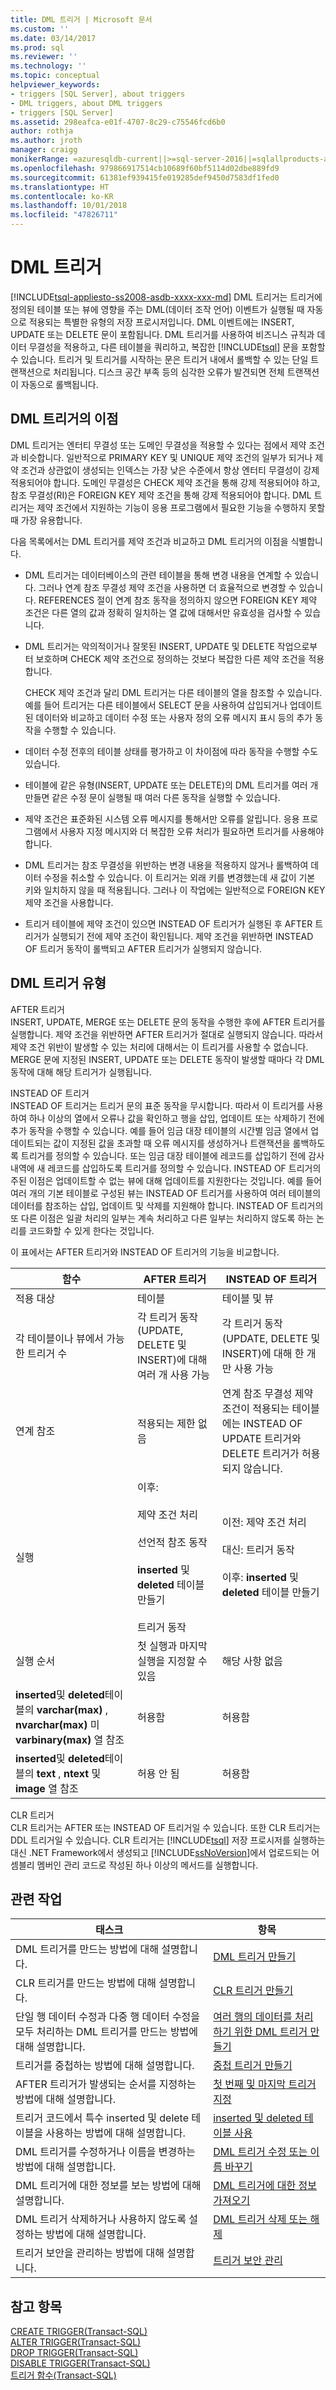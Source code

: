 ```yaml
---
title: DML 트리거 | Microsoft 문서
ms.custom: ''
ms.date: 03/14/2017
ms.prod: sql
ms.reviewer: ''
ms.technology: ''
ms.topic: conceptual
helpviewer_keywords:
- triggers [SQL Server], about triggers
- DML triggers, about DML triggers
- triggers [SQL Server]
ms.assetid: 298eafca-e01f-4707-8c29-c75546fcd6b0
author: rothja
ms.author: jroth
manager: craigg
monikerRange: =azuresqldb-current||>=sql-server-2016||=sqlallproducts-allversions||>=sql-server-linux-2017||=azuresqldb-mi-current
ms.openlocfilehash: 979866917514cb10689f60bf5114d02dbe889fd9
ms.sourcegitcommit: 61381ef939415fe019285def9450d7583df1fed0
ms.translationtype: HT
ms.contentlocale: ko-KR
ms.lasthandoff: 10/01/2018
ms.locfileid: "47826711"
---
```

# <a name="dml-triggers"></a>DML 트리거
[!INCLUDE[tsql-appliesto-ss2008-asdb-xxxx-xxx-md](../../includes/tsql-appliesto-ss2008-asdb-xxxx-xxx-md.md)]
  DML 트리거는 트리거에 정의된 테이블 또는 뷰에 영향을 주는 DML(데이터 조작 언어) 이벤트가 실행될 때 자동으로 적용되는 특별한 유형의 저장 프로시저입니다. DML 이벤트에는 INSERT, UPDATE 또는 DELETE 문이 포함됩니다. DML 트리거를 사용하여 비즈니스 규칙과 데이터 무결성을 적용하고, 다른 테이블을 쿼리하고, 복잡한 [!INCLUDE[tsql](../../includes/tsql-md.md)] 문을 포함할 수 있습니다. 트리거 및 트리거를 시작하는 문은 트리거 내에서 롤백할 수 있는 단일 트랜잭션으로 처리됩니다. 디스크 공간 부족 등의 심각한 오류가 발견되면 전체 트랜잭션이 자동으로 롤백됩니다.  
  
## <a name="dml-trigger-benefits"></a>DML 트리거의 이점  
 DML 트리거는 엔터티 무결성 또는 도메인 무결성을 적용할 수 있다는 점에서 제약 조건과 비슷합니다. 일반적으로 PRIMARY KEY 및 UNIQUE 제약 조건의 일부가 되거나 제약 조건과 상관없이 생성되는 인덱스는 가장 낮은 수준에서 항상 엔터티 무결성이 강제 적용되어야 합니다. 도메인 무결성은 CHECK 제약 조건을 통해 강제 적용되어야 하고, 참조 무결성(RI)은 FOREIGN KEY 제약 조건을 통해 강제 적용되어야 합니다. DML 트리거는 제약 조건에서 지원하는 기능이 응용 프로그램에서 필요한 기능을 수행하지 못할 때 가장 유용합니다.  
  
 다음 목록에서는 DML 트리거를 제약 조건과 비교하고 DML 트리거의 이점을 식별합니다.  
  
-   DML 트리거는 데이터베이스의 관련 테이블을 통해 변경 내용을 연계할 수 있습니다. 그러나 연계 참조 무결성 제약 조건을 사용하면 더 효율적으로 변경할 수 있습니다. REFERENCES 절이 연계 참조 동작을 정의하지 않으면 FOREIGN KEY 제약 조건은 다른 열의 값과 정확히 일치하는 열 값에 대해서만 유효성을 검사할 수 있습니다.  
  
-   DML 트리거는 악의적이거나 잘못된 INSERT, UPDATE 및 DELETE 작업으로부터 보호하며 CHECK 제약 조건으로 정의하는 것보다 복잡한 다른 제약 조건을 적용합니다.  
  
     CHECK 제약 조건과 달리 DML 트리거는 다른 테이블의 열을 참조할 수 있습니다. 예를 들어 트리거는 다른 테이블에서 SELECT 문을 사용하여 삽입되거나 업데이트된 데이터와 비교하고 데이터 수정 또는 사용자 정의 오류 메시지 표시 등의 추가 동작을 수행할 수 있습니다.  
  
-   데이터 수정 전후의 테이블 상태를 평가하고 이 차이점에 따라 동작을 수행할 수도 있습니다.  
  
-   테이블에 같은 유형(INSERT, UPDATE 또는 DELETE)의 DML 트리거를 여러 개 만들면 같은 수정 문이 실행될 때 여러 다른 동작을 실행할 수 있습니다.  
  
-   제약 조건은 표준화된 시스템 오류 메시지를 통해서만 오류를 알립니다. 응용 프로그램에서 사용자 지정 메시지와 더 복잡한 오류 처리가 필요하면 트리거를 사용해야 합니다.  
  
-   DML 트리거는 참조 무결성을 위반하는 변경 내용을 적용하지 않거나 롤백하여 데이터 수정을 취소할 수 있습니다. 이 트리거는 외래 키를 변경했는데 새 값이 기본 키와 일치하지 않을 때 적용됩니다. 그러나 이 작업에는 일반적으로 FOREIGN KEY 제약 조건을 사용합니다.  
  
-   트리거 테이블에 제약 조건이 있으면 INSTEAD OF 트리거가 실행된 후 AFTER 트리거가 실행되기 전에 제약 조건이 확인됩니다. 제약 조건을 위반하면 INSTEAD OF 트리거 동작이 롤백되고 AFTER 트리거가 실행되지 않습니다.  
  
## <a name="types-of-dml-triggers"></a>DML 트리거 유형  
 AFTER 트리거  
 INSERT, UPDATE, MERGE 또는 DELETE 문의 동작을 수행한 후에 AFTER 트리거를 실행합니다. 제약 조건을 위반하면 AFTER 트리거가 절대로 실행되지 않습니다. 따라서 제약 조건 위반이 발생할 수 있는 처리에 대해서는 이 트리거를 사용할 수 없습니다. MERGE 문에 지정된 INSERT, UPDATE 또는 DELETE 동작이 발생할 때마다 각 DML 동작에 대해 해당 트리거가 실행됩니다.  
  
 INSTEAD OF 트리거  
 INSTEAD OF 트리거는 트리거 문의 표준 동작을 무시합니다. 따라서 이 트리거를 사용하여 하나 이상의 열에서 오류나 값을 확인하고 행을 삽입, 업데이트 또는 삭제하기 전에 추가 동작을 수행할 수 있습니다. 예를 들어 임금 대장 테이블의 시간별 임금 열에서 업데이트되는 값이 지정된 값을 초과할 때 오류 메시지를 생성하거나 트랜잭션을 롤백하도록 트리거를 정의할 수 있습니다. 또는 임금 대장 테이블에 레코드를 삽입하기 전에 감사 내역에 새 레코드를 삽입하도록 트리거를 정의할 수 있습니다. INSTEAD OF 트리거의 주된 이점은 업데이트할 수 없는 뷰에 대해 업데이트를 지원한다는 것입니다. 예를 들어 여러 개의 기본 테이블로 구성된 뷰는 INSTEAD OF 트리거를 사용하여 여러 테이블의 데이터를 참조하는 삽입, 업데이트 및 삭제를 지원해야 합니다. INSTEAD OF 트리거의 또 다른 이점은 일괄 처리의 일부는 계속 처리하고 다른 일부는 처리하지 않도록 하는 논리를 코드화할 수 있게 한다는 것입니다.  
  
 이 표에서는 AFTER 트리거와 INSTEAD OF 트리거의 기능을 비교합니다.  
  
|함수|AFTER 트리거|INSTEAD OF 트리거|  
|--------------|-------------------|------------------------|  
|적용 대상|테이블|테이블 및 뷰|  
|각 테이블이나 뷰에서 가능한 트리거 수|각 트리거 동작(UPDATE, DELETE 및 INSERT)에 대해 여러 개 사용 가능|각 트리거 동작(UPDATE, DELETE 및 INSERT)에 대해 한 개만 사용 가능|  
|연계 참조|적용되는 제한 없음|연계 참조 무결성 제약 조건이 적용되는 테이블에는 INSTEAD OF UPDATE 트리거와 DELETE 트리거가 허용되지 않습니다.|  
|실행|이후:<br /><br /> 제약 조건 처리<br /><br /> 선언적 참조 동작<br /><br /> **inserted** 및 **deleted** 테이블 만들기<br /><br /> 트리거 동작|이전: 제약 조건 처리<br /><br /> 대신: 트리거 동작<br /><br /> 이후:  **inserted** 및 **deleted** 테이블 만들기|  
|실행 순서|첫 실행과 마지막 실행을 지정할 수 있음|해당 사항 없음|  
|**inserted**및 **deleted**테이블의 **varchar(max)** , **nvarchar(max)** 미 **varbinary(max)** 열 참조|허용함|허용함|  
|**inserted**및 **deleted**테이블의 **text** , **ntext** 및 **image** 열 참조|허용 안 됨|허용함|  
  
 CLR 트리거  
 CLR 트리거는 AFTER 또는 INSTEAD OF 트리거일 수 있습니다. 또한 CLR 트리거는 DDL 트리거일 수 있습니다. CLR 트리거는 [!INCLUDE[tsql](../../includes/tsql-md.md)] 저장 프로시저를 실행하는 대신 .NET Framework에서 생성되고 [!INCLUDE[ssNoVersion](../../includes/ssnoversion-md.md)]에서 업로드되는 어셈블리 멤버인 관리 코드로 작성된 하나 이상의 메서드를 실행합니다.  
  
## <a name="related-tasks"></a>관련 작업  
  
|태스크|항목|  
|----------|-----------|  
|DML 트리거를 만드는 방법에 대해 설명합니다.|[DML 트리거 만들기](../../relational-databases/triggers/create-dml-triggers.md)|  
|CLR 트리거를 만드는 방법에 대해 설명합니다.|[CLR 트리거 만들기](../../relational-databases/triggers/create-clr-triggers.md)|  
|단일 행 데이터 수정과 다중 행 데이터 수정을 모두 처리하는 DML 트리거를 만드는 방법에 대해 설명합니다.|[여러 행의 데이터를 처리하기 위한 DML 트리거 만들기](../../relational-databases/triggers/create-dml-triggers-to-handle-multiple-rows-of-data.md)|  
|트리거를 중첩하는 방법에 대해 설명합니다.|[중첩 트리거 만들기](../../relational-databases/triggers/create-nested-triggers.md)|  
|AFTER 트리거가 발생되는 순서를 지정하는 방법에 대해 설명합니다.|[첫 번째 및 마지막 트리거 지정](../../relational-databases/triggers/specify-first-and-last-triggers.md)|  
|트리거 코드에서 특수 inserted 및 delete 테이블을 사용하는 방법에 대해 설명합니다.|[inserted 및 deleted 테이블 사용](../../relational-databases/triggers/use-the-inserted-and-deleted-tables.md)|  
|DML 트리거를 수정하거나 이름을 변경하는 방법에 대해 설명합니다.|[DML 트리거 수정 또는 이름 바꾸기](../../relational-databases/triggers/modify-or-rename-dml-triggers.md)|  
|DML 트리거에 대한 정보를 보는 방법에 대해 설명합니다.|[DML 트리거에 대한 정보 가져오기](../../relational-databases/triggers/get-information-about-dml-triggers.md)|  
|DML 트리거 삭제하거나 사용하지 않도록 설정하는 방법에 대해 설명합니다.|[DML 트리거 삭제 또는 해제](../../relational-databases/triggers/delete-or-disable-dml-triggers.md)|  
|트리거 보안을 관리하는 방법에 대해 설명합니다.|[트리거 보안 관리](../../relational-databases/triggers/manage-trigger-security.md)|  
  
## <a name="see-also"></a>참고 항목  
 [CREATE TRIGGER&#40;Transact-SQL&#41;](../../t-sql/statements/create-trigger-transact-sql.md)   
 [ALTER TRIGGER&#40;Transact-SQL&#41;](../../t-sql/statements/alter-trigger-transact-sql.md)   
 [DROP TRIGGER&#40;Transact-SQL&#41;](../../t-sql/statements/drop-trigger-transact-sql.md)   
 [DISABLE TRIGGER&#40;Transact-SQL&#41;](../../t-sql/statements/disable-trigger-transact-sql.md)   
 [트리거 함수&#40;Transact-SQL&#41;](../../t-sql/functions/trigger-functions-transact-sql.md)  
  
  
